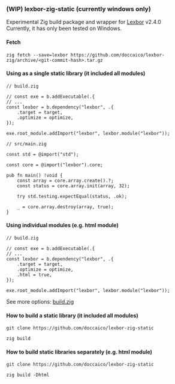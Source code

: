 ### (WIP) lexbor-zig-static (currently windows only)
Experimental Zig build package and wrapper for [Lexbor](https://github.com/lexbor/lexbor/) v2.4.0  
Currently, it has only been tested on Windows.

#### Fetch
```
zig fetch --save=lexbor https://github.com/doccaico/lexbor-zig/archive/<git-commit-hash>.tar.gz
```

#### Using as a single static library (it included all modules)
```zig
// build.zig

// const exe = b.addExecutable(.{
// ...
const lexbor = b.dependency("lexbor", .{
    .target = target,
    .optimize = optimize,
});

exe.root_module.addImport("lexbor", lexbor.module("lexbor"));

// src/main.zig

const std = @import("std");

const core = @import("lexbor").core;

pub fn main() !void {
    const array = core.array.create().?;
    const status = core.array.init(array, 32);

    try std.testing.expectEqual(status, .ok);

    _ = core.array.destroy(array, true);
}
```

#### Using individual modules (e.g. html module)
```zig
// build.zig

// const exe = b.addExecutable(.{
// ...
const lexbor = b.dependency("lexbor", .{
    .target = target,
    .optimize = optimize,
    .html = true,
});

exe.root_module.addImport("lexbor", lexbor.module("lexbor"));
```

See more options: [build.zig](https://github.com/doccaico/lexbor-zig-static/blob/main/build.zig)

#### How to build a static library (it included all modules)
```
git clone https://github.com/doccaico/lexbor-zig-static

zig build
```

#### How to build static libraries separately (e.g. html module)
```
git clone https://github.com/doccaico/lexbor-zig-static

zig build -Dhtml
```
